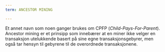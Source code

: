 ```yaml
---
term: ANCESTOR MINING

---
```

Et annet navn som noen ganger brukes om CPFP (*Child-Pays-For-Parent*). Ancestor mining er et prinsipp som innebærer at en miner ikke velger en transaksjon utelukkende basert på sine egne transaksjonsgebyrer, men også tar hensyn til gebyrene til de overordnede transaksjonene.